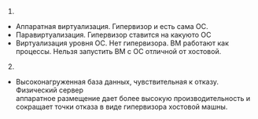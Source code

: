 1. 
 - Аппаратная виртуализация. Гипервизор и есть сама ОС.  
 - Паравиртуализация. Гипервизор ставится на какуюто ОС  
 - Виртуализация уровня ОС. Нет гипервизора. ВМ работают как процессы. Нельзя запустить ВМ с ОС отличной от хостовой.
2.
 - Высоконагруженная база данных, чувствительная к отказу.  
   Физический сервер  
   аппаратное размещение дает более высокую производительность 
   и сокращает точки отказа в виде гипервизора хостовой машны.
